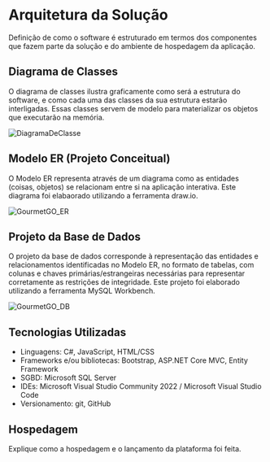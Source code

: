 # Arquitetura da Solução

Definição de como o software é estruturado em termos dos componentes que fazem parte da solução e do ambiente de hospedagem da aplicação.

## Diagrama de Classes

O diagrama de classes ilustra graficamente como será a estrutura do software, e como cada uma das classes da sua estrutura estarão interligadas. Essas classes servem de modelo para materializar os objetos que executarão na memória.

![DiagramaDeClasse](https://github.com/ICEI-PUC-Minas-PMV-ADS/pmv-ads-2024-1-e2-proj-int-t3-grupo-05/assets/116202867/e1af3b84-f24d-4e14-a9f4-8a81ace3b515)

## Modelo ER (Projeto Conceitual)

O Modelo ER representa através de um diagrama como as entidades (coisas, objetos) se relacionam entre si na aplicação interativa.
Este diagrama foi elabaorado utilizando a ferramenta draw.io.

![GourmetGO_ER](https://github.com/ICEI-PUC-Minas-PMV-ADS/pmv-ads-2024-1-e2-proj-int-t3-grupo-05/assets/116202867/c7f0fbd3-23e8-44cd-94d9-e48904785d3a)

## Projeto da Base de Dados

O projeto da base de dados corresponde à representação das entidades e relacionamentos identificadas no Modelo ER, no formato de tabelas, com colunas e chaves primárias/estrangeiras necessárias para representar corretamente as restrições de integridade.
Este projeto foi elaborado utilizando a ferramenta MySQL Workbench.
 
![GourmetGO_DB](https://github.com/ICEI-PUC-Minas-PMV-ADS/pmv-ads-2024-1-e2-proj-int-t3-grupo-05/assets/116202867/0b2eb4c1-46c5-44d5-ab16-0fc921fee535)

## Tecnologias Utilizadas

- Linguagens: C#, JavaScript, HTML/CSS
- Frameworks e/ou bibliotecas: Bootstrap, ASP.NET Core MVC, Entity Framework
- SGBD: Microsoft SQL Server
- IDEs: Microsoft Visual Studio Community 2022 / Microsoft Visual Studio Code
- Versionamento: git, GitHub

## Hospedagem

Explique como a hospedagem e o lançamento da plataforma foi feita.

